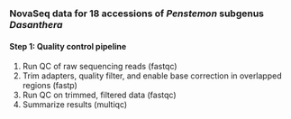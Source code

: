 ### NovaSeq data for 18 accessions of *Penstemon* subgenus *Dasanthera*

#### Step 1: Quality control pipeline
1. Run QC of raw sequencing reads (fastqc)
2. Trim adapters, quality filter, and enable base correction in overlapped regions (fastp)
3. Run QC on trimmed, filtered data (fastqc)
4. Summarize results (multiqc)
